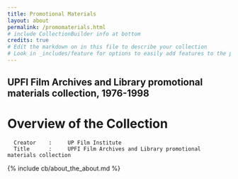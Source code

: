 ```yaml
---
title: Promotional Materials
layout: about
permalink: /promomaterials.html
# include CollectionBuilder info at bottom
credits: true
# Edit the markdown on in this file to describe your collection
# Look in _includes/feature for options to easily add features to the page
---
```


## UPFI Film Archives and Library promotional materials collection, 1976-1998

# Overview of the Collection
      Creator    :     UP Film Institute
      Title      :     UPFI Film Archives and Library promotional materials collection 


<!-- IMPORTANT!!! DELETE this comment and the include below when you are finished editing this page for your collection. The include below introduces about page features. They will show up on your collection's about page until you delete it.  -->
{% include cb/about_the_about.md %} 
